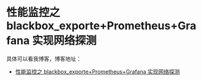 # 性能监控之 blackbox_exporte+Prometheus+Grafana 实现网络探测

具体可以看我博客，博客地址： 
- [性能监控之 blackbox_exporte+Prometheus+Grafana 实现网络探测](https://zuozewei.blog.csdn.net/article/details/115032773)